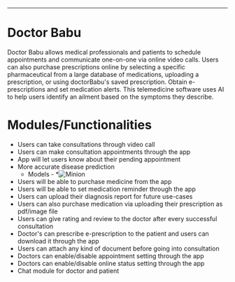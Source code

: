 ---
# Doctor Babu
Doctor Babu allows medical professionals and patients to schedule appointments and communicate one-on-one via online video calls. Users can also purchase prescriptions online by selecting a specific pharmaceutical from a large database of medications, uploading a prescription, or using doctorBabu's saved prescription.  Obtain e-prescriptions and set medication alerts. This telemedicine software uses AI to help users identify an ailment based on the symptoms they describe.

# Modules/Functionalities
+ Users can take consultations through video call
+ Users can make consultation appointments through the app
+ App will let users know about their pending appointment
+ More accurate disease prediction
  - Models -
    *![Minion](https://upload.wikimedia.org/wikipedia/commons/thumb/6/65/KNN_logo.svg/640px-KNN_logo.svg.png)
+ Users will be able to purchase medicine from the app
+ Users will be able to set medication reminder through the app
+ Users can upload their diagnosis report for future use-cases
+ Users can also purchase medication via uploading their prescription as pdf/image file
+ Users can give rating and review to the doctor after every successful consultation
+ Doctor's can prescribe e-prescription to the patient and users can download it through the app
+ Users can attach any kind of document before going into consultation
+ Doctors can enable/disable appointment setting through the app
+ Doctors can enable/disable online status setting through the app
+ Chat module for doctor and patient
